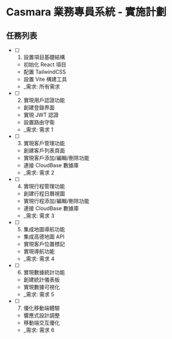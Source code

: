 # Casmara 業務專員系統 - 實施計劃

## 任務列表

- [ ] 1. 設置項目基礎結構
  - 初始化 React 項目
  - 配置 TailwindCSS
  - 設置 Vite 構建工具
  - _需求: 所有需求

- [ ] 2. 實現用戶認證功能
  - 創建登錄界面
  - 實現 JWT 認證
  - 設置路由守衛
  - _需求: 需求 1

- [ ] 3. 實現客戶管理功能
  - 創建客戶列表頁面
  - 實現客戶添加/編輯/刪除功能
  - 連接 CloudBase 數據庫
  - _需求: 需求 2

- [ ] 4. 實現行程管理功能
  - 創建行程日曆視圖
  - 實現行程添加/編輯/刪除功能
  - 連接 CloudBase 數據庫
  - _需求: 需求 3

- [ ] 5. 集成地圖導航功能
  - 集成高德地圖 API
  - 實現客戶位置標記
  - 實現導航功能
  - _需求: 需求 4

- [ ] 6. 實現數據統計功能
  - 創建統計儀表板
  - 實現數據可視化
  - _需求: 需求 5

- [ ] 7. 優化移動端體驗
  - 響應式設計調整
  - 移動端交互優化
  - _需求: 需求 6